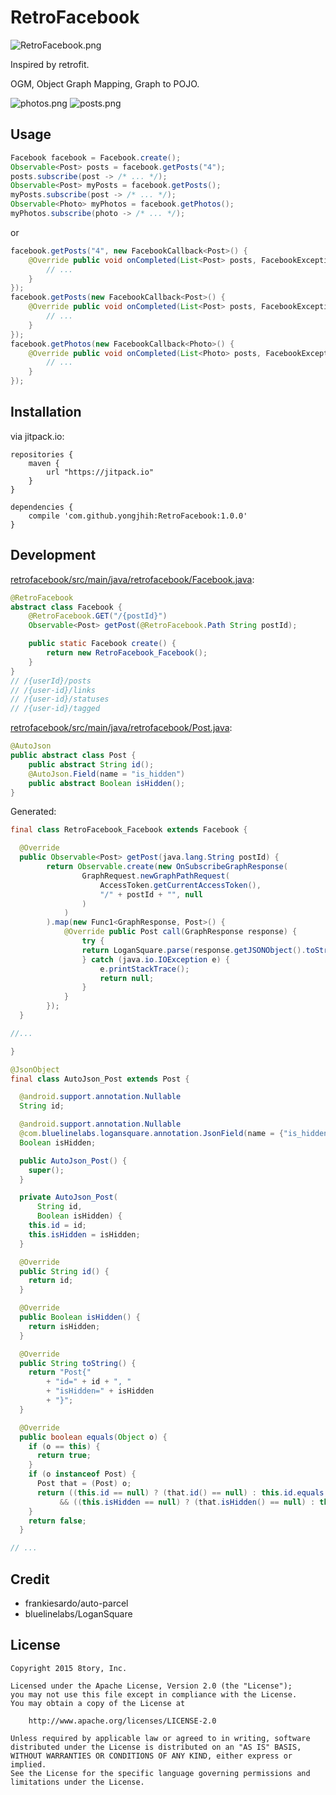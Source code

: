 # RetroFacebook

![RetroFacebook.png](art/retrofacebook.png)

Inspired by retrofit.

OGM, Object Graph Mapping, Graph to POJO.

![photos.png](art/screenshot-photos.png)
![posts.png](art/screenshot-posts.png)

## Usage

```java
Facebook facebook = Facebook.create();
Observable<Post> posts = facebook.getPosts("4");
posts.subscribe(post -> /* ... */);
Observable<Post> myPosts = facebook.getPosts();
myPosts.subscribe(post -> /* ... */);
Observable<Photo> myPhotos = facebook.getPhotos();
myPhotos.subscribe(photo -> /* ... */);
```

or

```java
facebook.getPosts("4", new FacebookCallback<Post>() {
    @Override public void onCompleted(List<Post> posts, FacebookException error) {
        // ...
    }
});
facebook.getPosts(new FacebookCallback<Post>() {
    @Override public void onCompleted(List<Post> posts, FacebookException error) {
        // ...
    }
});
facebook.getPhotos(new FacebookCallback<Photo>() {
    @Override public void onCompleted(List<Photo> posts, FacebookException error) {
        // ...
    }
});
```

## Installation

via jitpack.io:

```
repositories {
    maven {
        url "https://jitpack.io"
    }
}

dependencies {
    compile 'com.github.yongjhih:RetroFacebook:1.0.0'
}
```

## Development

[retrofacebook/src/main/java/retrofacebook/Facebook.java](retrofacebook/src/main/java/retrofacebook/Facebook.java):

```java
@RetroFacebook
abstract class Facebook {
    @RetroFacebook.GET("/{postId}")
    Observable<Post> getPost(@RetroFacebook.Path String postId);

    public static Facebook create() {
        return new RetroFacebook_Facebook();
    }
}
// /{userId}/posts
// /{user-id}/links
// /{user-id}/statuses
// /{user-id}/tagged
```

[retrofacebook/src/main/java/retrofacebook/Post.java](retrofacebook/src/main/java/retrofacebook/Post.java):
```java
@AutoJson
public abstract class Post {
    public abstract String id();
    @AutoJson.Field(name = "is_hidden")
    public abstract Boolean isHidden();
}
```

Generated:

```java
final class RetroFacebook_Facebook extends Facebook {

  @Override
  public Observable<Post> getPost(java.lang.String postId) {
        return Observable.create(new OnSubscribeGraphResponse(
                GraphRequest.newGraphPathRequest(
                    AccessToken.getCurrentAccessToken(),
                    "/" + postId + "", null
                )
            )
        ).map(new Func1<GraphResponse, Post>() {
            @Override public Post call(GraphResponse response) {
                try {
                return LoganSquare.parse(response.getJSONObject().toString(), AutoJson_Post.class);
                } catch (java.io.IOException e) {
                    e.printStackTrace();
                    return null;
                }
            }
        });
  }

//...

}
```

```java
@JsonObject
final class AutoJson_Post extends Post {

  @android.support.annotation.Nullable
  String id;

  @android.support.annotation.Nullable
  @com.bluelinelabs.logansquare.annotation.JsonField(name = {"is_hidden"})
  Boolean isHidden;

  public AutoJson_Post() {
    super();
  }

  private AutoJson_Post(
      String id,
      Boolean isHidden) {
    this.id = id;
    this.isHidden = isHidden;
  }

  @Override
  public String id() {
    return id;
  }

  @Override
  public Boolean isHidden() {
    return isHidden;
  }

  @Override
  public String toString() {
    return "Post{"
        + "id=" + id + ", "
        + "isHidden=" + isHidden
        + "}";
  }

  @Override
  public boolean equals(Object o) {
    if (o == this) {
      return true;
    }
    if (o instanceof Post) {
      Post that = (Post) o;
      return ((this.id == null) ? (that.id() == null) : this.id.equals(that.id()))
           && ((this.isHidden == null) ? (that.isHidden() == null) : this.isHidden.equals(that.isHidden()));
    }
    return false;
  }

// ...
```

## Credit

* frankiesardo/auto-parcel
* bluelinelabs/LoganSquare

## License

```
Copyright 2015 8tory, Inc.

Licensed under the Apache License, Version 2.0 (the "License");
you may not use this file except in compliance with the License.
You may obtain a copy of the License at

    http://www.apache.org/licenses/LICENSE-2.0

Unless required by applicable law or agreed to in writing, software
distributed under the License is distributed on an "AS IS" BASIS,
WITHOUT WARRANTIES OR CONDITIONS OF ANY KIND, either express or implied.
See the License for the specific language governing permissions and
limitations under the License.
```
